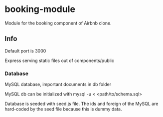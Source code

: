 # booking-module

Module for the booking component of Airbnb clone.


## Info
Default port is 3000

Express serving static files out of components/public


### Database
MySQL database, important documents in db folder

MySQL db can be initialized with mysql -u < <path/to/schema.sql>

Database is seeded with seed.js file. The ids and foreign of the MySQL are hard-coded by the seed file because this is dummy data.




